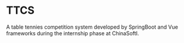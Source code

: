 # TTCS
A table tennies competition system developed by SpringBoot and Vue frameworks during the internship phase at  ChinaSoftI.
